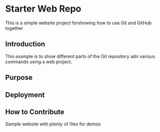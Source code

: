 # Starter Web Repo

This is a simple website project forshowing how to use Git and GitHub together

## Introduction
This example is to show different parts of the Git repository adn various commands using a web project.

## Purpose

## Deployment

## How to Contribute

Sample website with plenty of files for demos